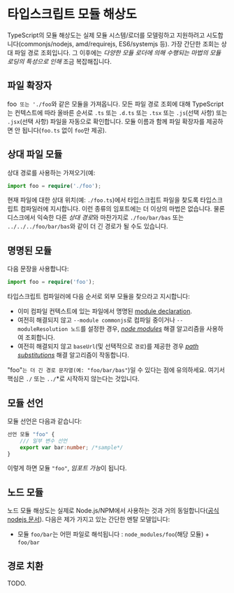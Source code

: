 # 타입스크립트 모듈 해상도

TypeScript의 모듈 해상도는 실제 모듈 시스템/로더를 모델링하고 지원하려고 시도합니다(commonjs/nodejs, amd/requirejs, ES6/systemjs 등). 가장 간단한 조회는 상대 파일 경로 조회입니다. 그 이후에는 *다양한 모듈 로더에 의해 수행되는 마법의 모듈 로딩의 특성으로 인해* 조금 복잡해집니다.

## 파일 확장자

foo` 또는 './foo`와 같은 모듈을 가져옵니다. 모든 파일 경로 조회에 대해 TypeScript는 컨텍스트에 따라 올바른 순서로 `.ts` 또는 `.d.ts` 또는 `.tsx` 또는 `.js`(선택 사항) 또는 `.jsx`(선택 사항) 파일을 자동으로 확인합니다. 모듈 이름과 함께 파일 확장자를 제공하면 안 됩니다(`foo.ts` 없이 `foo`만 제공).

## 상대 파일 모듈

상대 경로를 사용하는 가져오기(예:

```ts
import foo = require('./foo');
```

현재 파일에 대한 상대 위치(예: `./foo.ts`)에서 타입스크립트 파일을 찾도록 타입스크립트 컴파일러에 지시합니다. 이런 종류의 임포트에는 더 이상의 마법은 없습니다. 물론 디스크에서 익숙한 다른 *상대 경로*와 마찬가지로 `./foo/bar/bas` 또는 `../../../foo/bar/bas`와 같이 더 긴 경로가 될 수도 있습니다.

## 명명된 모듈

다음 문장을 사용합니다:

```ts
import foo = require('foo');
```

타입스크립트 컴파일러에 다음 순서로 외부 모듈을 찾으라고 지시합니다:

* 이미 컴파일 컨텍스트에 있는 파일에서 명명된 [module declaration](#module-declaration).
* 여전히 해결되지 않고 `--module commonjs`로 컴파일 중이거나 `--moduleResolution 노드`를 설정한 경우, [*node modules*](#node-modules) 해결 알고리즘을 사용하여 조회합니다.
* 여전히 해결되지 않고 `baseUrl`(및 선택적으로 `경로`)를 제공한 경우 [*path substitutions*](#path-substitutions) 해결 알고리즘이 작동합니다.

"foo"`는 더 긴 경로 문자열(예: "foo/bar/bas"`)일 수 있다는 점에 유의하세요. 여기서 핵심은 `./` 또는 `../`*로 시작하지 않는다는 것입니다.

## 모듈 선언

모듈 선언은 다음과 같습니다:

```ts
선언 모듈 "foo" {
    /// 일부 변수 선언
    export var bar:number; /*sample*/
}
```

이렇게 하면 모듈 `"foo"`, *임포트 가능*이 됩니다.

## 노드 모듈
노드 모듈 해상도는 실제로 Node.js/NPM에서 사용하는 것과 거의 동일합니다([공식 nodejs 문서](https://nodejs.org/api/modules.html#modules_all_together)). 다음은 제가 가지고 있는 간단한 멘탈 모델입니다:

* 모듈 `foo/bar`는 어떤 파일로 해석됩니다 : `node_modules/foo`(해당 모듈) + `foo/bar`

## 경로 치환

TODO.

[//Comment1]:https://github.com/Microsoft/TypeScript/issues/2338
[//Comment2]:https://github.com/Microsoft/TypeScript/issues/5039
[//Comment3ExampleRedirectOfPackageJson]:https://github.com/Microsoft/TypeScript/issues/8528#issuecomment-219172026
[//Coment4ModuleResolutionInHandbook]:https://github.com/Microsoft/TypeScript-Handbook/blob/release-2.0/pages/Module%20Resolution.md#base-url
